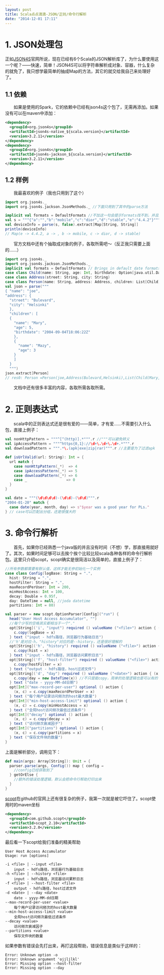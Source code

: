 ```yaml
---
layout: post
title: Scala点点滴滴-JSON/正则/命令行解析
date: "2014-12-01 17:11"
---
```


# 1. JSON处理包
正如[JSON4S](https://github.com/json4s/json4s)官网所说，现在已经有6个Scala的JSON解析库了，为什么要使用这一个呢？——快速，简单！JSON4S可以将字符串解析成对象、容器，什么复杂的就免了，我只想学最简单的抽成Map的方法，其它的就交给我自己来处理好了。
## 1.1 依赖  
　　如果是使用的Spark，它的依赖中已经有json4s这个包了，无需再添加。如果没有可以在maven中添加：
```xml
<dependency>
  <groupId>org.json4s</groupId>
  <artifactId>json4s-native_${scala.version}</artifactId>
  <version>3.2.11</version>
</dependency>
<dependency>
  <groupId>org.json4s</groupId>
  <artifactId>json4s-jackson_${scala.version}</artifactId>
  <version>3.2.11</version>
</dependency>
```
## 1.2 样例
　　我最喜欢的例子（我也只用到了这个）
```scala
import org.json4s._
import org.json4s.jackson.JsonMethods._ //下面只用到了其中的parse方法

implicit val formats = DefaultFormats //不加这一句会提示formats找不到，并且还提示了将org.json4s.DefaultFormats提到前面
val s = """{"a":"","b":"mobile","c":"dior","d":"stable","e":"4.4.2"}"""
val deviceInfo = parse(s, false).extract[Map[String, String]]
println(deviceInfo)
// Map(e -> 4.4.2, a -> , b -> mobile, c -> dior, d -> stable)
```

　　官方文档中还有个抽取成对象的例子，各取所需吧～（反正我只需要上面的……）

```scala
import org.json4s._
import org.json4s.jackson.JsonMethods._
implicit val formats = DefaultFormats // Brings in default date formats etc.
case class Child(name: String, age: Int, birthdate: Option[java.util.Date])
case class Address(street: String, city: String)
case class Person(name: String, address: Address, children: List[Child])
val json = parse("""
{ "name": "joe",
"address": {
  "street": "Bulevard",
  "city": "Helsinki"
  },
  "children": [
  {
    "name": "Mary",
    "age": 5,
    "birthdate": "2004-09-04T18:06:22Z"
    },
    {
      "name": "Mazy",
      "age": 3
    }
    ]
  }
  """)
json.extract[Person]
// res0: Person =Person(joe,Address(Bulevard,Helsinki),List(Child(Mary,5,Some(Sat Sep 04 18:06:22 EEST 2004)), Child(Mazy,3,None)))
```
　　文档中还有很多丰富的内容，各取所需各取所需。

# 2. 正则表达式
　　scala中的正则表达式还是很有爱的——简单，才有爱……不需要引入什么包，直接上例子：
```scala
val nonHttpPattern = """^[^(http)].*""".r //"""可以避免转义
val ipAccessPattern = """^https{0,1}://\d+\.\d+\.\d+.*""".r
val downloadPattern = """.*\.(apk|exe|zip|rar)""".r //主要是为了过滤apk

def isUrlValid(url: String): Int = {
  url match {
    case nonHttpPattern(_*)  => 4
    case ipAccessPattern(_*) => 5
    case downloadPattern(_*) => 6
    case _                  => 0
  }
}

val date = """(\d\d\d\d)-(\d\d)-(\d\d)""".r
"2004-01-20" match {
  case date(year, month, day) => s"$year was a good year for PLs."
} // case可以匹配出分组，还是很强大的
```

# 3. 命令行解析
　　首先，如果你已经熟悉一个java版的并且没有时间（不想）学，那直接用就好了。其次，如果时间足够可以去挨个挨个比较比较scala各种各样的命令行解析包。这里只介绍scopt，scopt确实是很简洁以及简单的，直接上例子了：
```scala
//所有参数都需要有默认值，这样才能无参初始化一个实例
case class Config(logBase: String = ".",
  hist: String = ".",
  hostFilter: String = ".",
  maxRecordPerUser: Int = 200,
  minHostAccess: Int = 100,
  decay: Double = 0.95f,
  day: DateTime = null, //joda datetime
  partitions: Int = 80)

val parser = new scopt.OptionParser[Config]("run") {
  head("User Host Access Accumulator", "")
  //每个少写的空格其实都相当于一个"."
  opt[String]('i', "input") required () valueName ("<file>") action { (x, c) ⇒
    c.copy(logBase = x)
  } text ("input - hdfs路径，浏览器行为基础日志")
  //'h'是对应-h，"history"对应的是--history，还是很好理解的
  opt[String]('h', "history") required () valueName ("<file>") action { (x, c) ⇒
    c.copy(hist = x)
  } text ("input - hdfs路径，浏览器访问累积日志")
  opt[String]('f', "host-filter") required () valueName ("<file>") action { (x, c) ⇒
    c.copy(hostFilter = x)
  } text ("output - hdfs路径，host过滤文件")
  opt[String]('d', "day") required () valueName ("<date>") action { (x, c) ⇒
    c.copy(day = new DateTime(x)) //不只是能copy，简单的处理逻辑也是可以有的！
  } text ("date - yyyy-MM-dd日期")
  opt[Int]("max-record-per-user") optional () action {
    (x, c) ⇒ c.copy(maxRecordPerUser = x)
  } text ("每个用户记录访问频次的host最大数量")
  opt[Int]("min-host-access-limit") optional () action {
    (x, c) ⇒ c.copy(minHostAccess = x)
  } text ("全局host访问频次最低过滤条件")
  opt[Int]("decay") optional () action {
    (x, c) ⇒ c.copy(decay = x)
  } text ("访问频次衰减因子")
  opt[Int]("partitions") optional () action {
    (x, c) ⇒ c.copy(partitions = x)
  } text ("保存文件块的数量")
}
```
上面是解析部分，调用见下：
```scala
def main(args: Array[String]): Unit = {
  parser.parse(args, Config()) map { config ⇒
    //config已经获取到了
  } getOrElse {
    //额外的错误处理逻辑，默认会把命令行帮助打印出来
  }
}
```

[scopt](https://github.com/scopt/scopt)在github的官网上还有很复杂的例子，我第一次就是被它吓住了。scopt使用时的maven坐标
```xml
<dependency>
  <groupId>com.github.scopt</groupId>
  <artifactId>scopt_2.10</artifactId>
  <version>3.2.0</version>
</dependency>
```
最后看一下scopt给我们准备的精美帮助
```
User Host Access Accumulator
Usage: run [options]

-i <file> | --input <file>
    input - hdfs路径，浏览器行为基础日志
-h <file> | --history <file>
    input - hdfs路径，浏览器访问累积日志
-f <file> | --host-filter <file>
    output - hdfs路径，host过滤文件
-d <date> | --day <date>
    date - yyyy-MM-dd日期
--max-record-per-user <value>
    每个用户记录访问频次的host最大数量
--min-host-access-limit <value>
    全局host访问频次最低过滤条件
--decay <value>
    访问频次衰减因子
--partitions <value>
    保存文件块的数量
```
如果参数有错误会先打出来，再打这段帮助，错误信息是类似于这样的：
```
Error: Unknown option -o
Error: Unknown argument 'ojjljlkl'
Error: Missing option --host-filter
Error: Missing option --day
```
